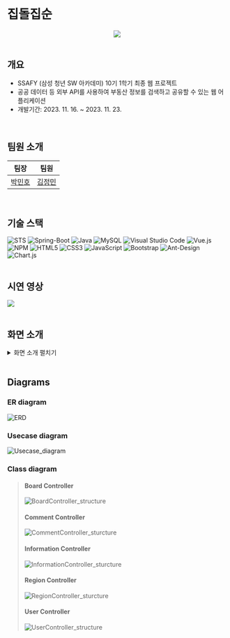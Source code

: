 # 집돌집순
<div align=center>
<img src="https://github.com/Jm0nn/ZipdolZipsun/assets/139559227/289e1928-6427-4898-ab1a-bcc4aa221d76">
</div>
<br/>


## 개요
  - SSAFY (삼성 청년 SW 아카데미) 10기 1학기 최종 웹 프로젝트
  - 공공 데이터 등 외부 API를 사용하여 부동산 정보를 검색하고 공유할 수 있는 웹 어플리케이션
  - 개발기간: 2023. 11. 16. ~ 2023. 11. 23.
<br/>


## 팀원 소개
|팀장|팀원|
|---|---|
|[박민호](https://github.com/pmhmist)|[김정민](https://github.com/Jm0nn)|
<br/>


## 기술 스택
  ![STS](https://img.shields.io/badge/sts-6db33f?style=for-the-badge&logo=spring&logoColor=white)
  ![Spring-Boot](https://img.shields.io/badge/spring%20boot-6db33f?style=for-the-badge&logo=springboot&logoColor=white)
  ![Java](https://img.shields.io/badge/java-%23ED8B00.svg?style=for-the-badge&logo=openjdk&logoColor=white)
  ![MySQL](https://img.shields.io/badge/mysql-%2300f.svg?style=for-the-badge&logo=mysql&logoColor=white)
  ![Visual Studio Code](https://img.shields.io/badge/Visual%20Studio%20Code-0078d7.svg?style=for-the-badge&logo=visual-studio-code&logoColor=white)
  ![Vue.js](https://img.shields.io/badge/vue.js-%2335495e.svg?style=for-the-badge&logo=vuedotjs&logoColor=%234FC08D)
  ![NPM](https://img.shields.io/badge/NPM-%23CB3837.svg?style=for-the-badge&logo=npm&logoColor=white)
  ![HTML5](https://img.shields.io/badge/html5-%23E34F26.svg?style=for-the-badge&logo=html5&logoColor=white)
  ![CSS3](https://img.shields.io/badge/css3-%231572B6.svg?style=for-the-badge&logo=css3&logoColor=white)
  ![JavaScript](https://img.shields.io/badge/javascript-%23323330.svg?style=for-the-badge&logo=javascript&logoColor=%23F7DF1E)
  ![Bootstrap](https://img.shields.io/badge/bootstrap-%238511FA.svg?style=for-the-badge&logo=bootstrap&logoColor=white)
  ![Ant-Design](https://img.shields.io/badge/-Ant%20Design-%230170FE?style=for-the-badge&logo=ant-design&logoColor=white)
  ![Chart.js](https://img.shields.io/badge/chart.js-F5788D.svg?style=for-the-badge&logo=chart.js&logoColor=white)
  <br>
<br/>


## 시연 영상
  <a href="https://youtu.be/1msfOQ0DcY0">
    <img src="https://img.shields.io/badge/youtube-ff0000?style=for-the-badge&logo=youtube&logoColor=white">
  </a>
  <br>
<br/>



## 화면 소개
  <details>
    <summary>화면 소개 펼치기</summary>
    <br>
    <img src="https://github.com/Jm0nn/ZipdolZipsun/assets/139559227/c354fc2e-6df2-4f73-bdd5-6b8ab3dd583f">
    <img src="https://github.com/Jm0nn/ZipdolZipsun/assets/139559227/a5a10ba5-cdfa-4498-a7dd-a23cc89c42b3">
    <img src="https://github.com/Jm0nn/ZipdolZipsun/assets/139559227/6b61b759-c6dc-441d-b989-0d7cab5cac0a">
    <img src="https://github.com/Jm0nn/ZipdolZipsun/assets/139559227/bcec5b62-70aa-4afe-ae35-185b75bb2f12">
    <img src="https://github.com/Jm0nn/ZipdolZipsun/assets/139559227/8cb6a682-d4ad-45b9-821a-df202accaa68">
    <img src="https://github.com/Jm0nn/ZipdolZipsun/assets/139559227/d134bfc7-1438-4fcf-a2ea-3fd5600e02c5">
    <img src="https://github.com/Jm0nn/ZipdolZipsun/assets/139559227/2b0bc331-1840-446d-9142-e9b159f2e507">
    <img src="https://github.com/Jm0nn/ZipdolZipsun/assets/139559227/3df8ea62-ce98-4cbe-b313-3a7c6c54faa3">
    <img src="https://github.com/Jm0nn/ZipdolZipsun/assets/139559227/6b3ffdae-d9ef-4b6c-a4ba-30484abf2caa">
    <img src="https://github.com/Jm0nn/ZipdolZipsun/assets/139559227/ad3985ea-72c3-4f5e-9731-457a6f32e8c9">
    <img src="https://github.com/Jm0nn/ZipdolZipsun/assets/139559227/a83db36b-ad87-4434-87c0-3190a5f8f1b7">
    <img src="https://github.com/Jm0nn/ZipdolZipsun/assets/139559227/001ef22e-48e7-49b7-8a53-ab5ad66594f1">
    <img src="https://github.com/Jm0nn/ZipdolZipsun/assets/139559227/1ef4706f-69a4-4573-90e3-bd15448a21a8">
    <img src="https://github.com/Jm0nn/ZipdolZipsun/assets/139559227/830d6a02-558d-42a5-b6c1-5eac321912bf">
    <img src="https://github.com/Jm0nn/ZipdolZipsun/assets/139559227/d0b102cb-d46e-420a-9d3c-6f9fd57a5249">
  </details>
<br/>


## Diagrams
  ### ER diagram
  ![ERD](https://github.com/Jm0nn/ZipdolZipsun/assets/139559227/e7f4eddd-c313-4e36-92db-fbf9501053f9)
  <br>
  ### Usecase diagram
  ![Usecase_diagram](https://github.com/Jm0nn/ZipdolZipsun/assets/139559227/9e7ae3ed-4547-4fbf-8832-65a6d08c1263)
  <br>
  ### Class diagram
  > #### Board Controller
  > ![BoardController_structure](https://github.com/Jm0nn/ZipdolZipsun/assets/139559227/3f45f2b7-24dd-4152-82dc-c7887aa58f3a)
  > #### Comment Controller
  > ![CommentController_sturcture](https://github.com/Jm0nn/ZipdolZipsun/assets/139559227/c8fdefcf-aa6b-490b-a407-75c2ec8cfea1)
  > #### Information Controller
  > ![InformationController_sturcture](https://github.com/Jm0nn/ZipdolZipsun/assets/139559227/b958c3f2-1147-4e57-91eb-51183ce921f3)
  > #### Region Controller
  > ![RegionController_sturcture](https://github.com/Jm0nn/ZipdolZipsun/assets/139559227/d5cdb138-59eb-4988-bf4a-b45625dd7164)
  > #### User Controller
  > ![UserController_structure](https://github.com/Jm0nn/ZipdolZipsun/assets/139559227/d01d0b6a-f29a-4733-bdb2-6046393d2d2d)
<br/>
